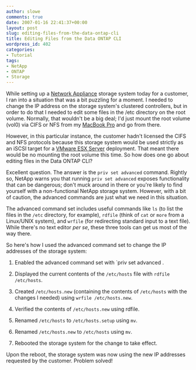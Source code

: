 ```yaml
---
author: slowe
comments: true
date: 2007-01-16 22:41:37+00:00
layout: post
slug: editing-files-from-the-data-ontap-cli
title: Editing Files from the Data ONTAP CLI
wordpress_id: 402
categories:
- Tutorial
tags:
- NetApp
- ONTAP
- Storage
---
```


While setting up a [Network Appliance](http://www.netapp.com/) storage system today for a customer, I ran into a situation that was a bit puzzling for a moment. I needed to change the IP address on the storage system's clustered controllers, but in order to do that I needed to edit some files in the /etc directory on the root volume. Normally, that wouldn't be a big deal; I'd just mount the root volume (vol0) via CIFS or NFS from my [MacBook Pro](http://www.apple.com/macbookpro/) and go from there.

However, in this particular instance, the customer hadn't licensed the CIFS and NFS protocols because this storage system would be used strictly as an iSCSI target for a [VMware ESX Server](http://www.vmware.com/products/vi/esx/) deployment. That meant there would be no mounting the root volume this time. So how does one go about editing files in the Data ONTAP CLI?

Excellent question. The answer is the `priv set advanced` command. Rightly so, NetApp warns you that running `priv set advanced` exposes functionality that can be dangerous; don't muck around in there or you're likely to find yourself with a non-functional NetApp storage system. However, with a bit of caution, the advanced commands are just what we need in this situation.

The advanced command set includes useful commands like `ls` (to list the files in the `/etc` directory, for example), `rdfile` (think of `cat` or `more` from a Linux/UNIX system), and `wrfile` (for redirecting standard input to a text file). While there's no text editor _per se_, these three tools can get us most of the way there.

So here's how I used the advanced command set to change the IP addresses of the storage system:

1. Enabled the advanced command set with `priv set advanced	.

2. Displayed the current contents of the `/etc/hosts` file with `rdfile /etc/hosts`.

3. Created `/etc/hosts.new` (containing the contents of `/etc/hosts` with the changes I needed) using `wrfile /etc/hosts.new`.

4. Verified the contents of `/etc/hosts.new` using rdfile.

5. Renamed `/etc/hosts` to `/etc/hosts.setup` using `mv`.

6. Renamed `/etc/hosts.new` to `/etc/hosts` using `mv`.

7. Rebooted the storage system for the change to take effect.

Upon the reboot, the storage system was now using the new IP addresses requested by the customer. Problem solved!
